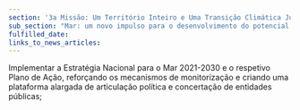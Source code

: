 ```yaml
---
section: '3a Missão: Um Território Inteiro e Uma Transição Climática Justa'
sub_section: "Mar: um novo impulso para o desenvolvimento do potencial oceânico do país"
fulfilled_date:
links_to_news_articles:
---
```


Implementar a Estratégia Nacional para o Mar 2021-2030 e o respetivo Plano de Ação, reforçando os mecanismos de monitorização e criando uma plataforma alargada de articulação política e concertação de entidades públicas;